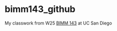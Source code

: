# bimm143_github
My classwork from W25 [BIMM 143](https://bioboot.github.io/bimm143_W25/) at UC San Diego
